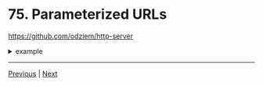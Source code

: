 # 75. Parameterized URLs

https://github.com/odziem/http-server

<details>
  <summary> example</summary>

  - `index.js`
  ```
const http = require('http');

PORT = 3000;

const server = http.createServer();

const friends = [
    {
        id: 0,
        name: 'Nikola Tesla'
    },
    {
        id: 1,
        name: 'Sir Isaac Newton'
    },
    {
        id: 2,
        name: 'Albert Einstein'
    }
]
    
server.on('request', (req, res) => {
    const items = req.url.split('/');
    // /friends/2 => ['', 'friends', '2']
    if (items[1] === 'friends'){
        res.statusCode = 200;
        res.setHeader('Content-Type', 'application/json');      
        if (items.length === 3) {
            const friendsIndex = Number(items[2]);
            res.end(JSON.stringify(friends[friendsIndex]));
        } else {
            res.end(JSON.stringify(friends));
        }
    } else if (items[1] === 'messages'){
        res.setHeader('Content-Type', 'text/html'); 
        res.write('<html>');
        res.write('<body>');
        res.write('<ul>');
        res.write('<li> Hello Isaac! </li>');
        res.write('<li> What are your thoughts on astronomy? </li>');
        res.write('</ul>');
        res.write('</body>');
        res.write('</html>');
        res.end();
    } else {
        res.statusCode = 404;
        res.setHeader('Content-Type', 'text/plain');
        res.end('404 Not Found');
    }
});

server.listen(PORT, () => {
  console.log(`Listening on port ${PORT}...`)
});
  ```
  ---

  -   run `node index.js`

  ```
  Listening on port 3000...
  ```

 ---

 -  on webroswer goto `http://localhost:3000/friends` 

 ---

<p align="center" >
    <img src="../imags/75_Parameterized-URLs.png" width="45%" >
</p>

---

-  on webroswer goto `http://localhost:3000/friends/2` 

---

<p align="center" >
    <img src="../imags/75_Parameterized-URLs_1.png" width="45%" >
</p>

---

-  on webroswer goto `http://localhost:3000/friends/4` 

```
What happened???????
A: empty !!!!!!!!!!!
```
</details>


---

[Previous](./74_HTTP-APIs-and-Routing.md) | [Next]()